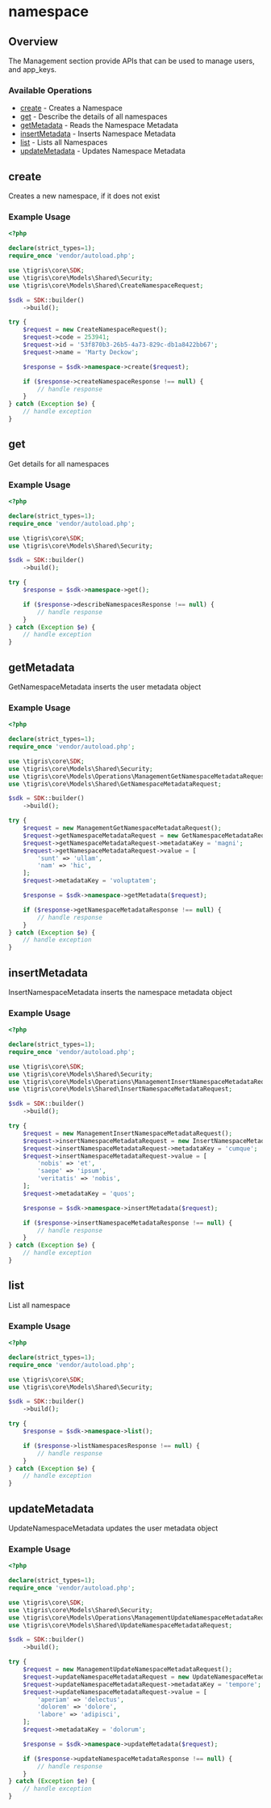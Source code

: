 # namespace

## Overview

The Management section provide APIs that can be used to manage users, and app_keys.

### Available Operations

* [create](#create) - Creates a Namespace
* [get](#get) - Describe the details of all namespaces
* [getMetadata](#getmetadata) - Reads the Namespace Metadata
* [insertMetadata](#insertmetadata) - Inserts Namespace Metadata
* [list](#list) - Lists all Namespaces
* [updateMetadata](#updatemetadata) - Updates Namespace Metadata

## create

Creates a new namespace, if it does not exist

### Example Usage

```php
<?php

declare(strict_types=1);
require_once 'vendor/autoload.php';

use \tigris\core\SDK;
use \tigris\core\Models\Shared\Security;
use \tigris\core\Models\Shared\CreateNamespaceRequest;

$sdk = SDK::builder()
    ->build();

try {
    $request = new CreateNamespaceRequest();
    $request->code = 253941;
    $request->id = '53f870b3-26b5-4a73-829c-db1a8422bb67';
    $request->name = 'Marty Deckow';

    $response = $sdk->namespace->create($request);

    if ($response->createNamespaceResponse !== null) {
        // handle response
    }
} catch (Exception $e) {
    // handle exception
}
```

## get

Get details for all namespaces

### Example Usage

```php
<?php

declare(strict_types=1);
require_once 'vendor/autoload.php';

use \tigris\core\SDK;
use \tigris\core\Models\Shared\Security;

$sdk = SDK::builder()
    ->build();

try {
    $response = $sdk->namespace->get();

    if ($response->describeNamespacesResponse !== null) {
        // handle response
    }
} catch (Exception $e) {
    // handle exception
}
```

## getMetadata

GetNamespaceMetadata inserts the user metadata object

### Example Usage

```php
<?php

declare(strict_types=1);
require_once 'vendor/autoload.php';

use \tigris\core\SDK;
use \tigris\core\Models\Shared\Security;
use \tigris\core\Models\Operations\ManagementGetNamespaceMetadataRequest;
use \tigris\core\Models\Shared\GetNamespaceMetadataRequest;

$sdk = SDK::builder()
    ->build();

try {
    $request = new ManagementGetNamespaceMetadataRequest();
    $request->getNamespaceMetadataRequest = new GetNamespaceMetadataRequest();
    $request->getNamespaceMetadataRequest->metadataKey = 'magni';
    $request->getNamespaceMetadataRequest->value = [
        'sunt' => 'ullam',
        'nam' => 'hic',
    ];
    $request->metadataKey = 'voluptatem';

    $response = $sdk->namespace->getMetadata($request);

    if ($response->getNamespaceMetadataResponse !== null) {
        // handle response
    }
} catch (Exception $e) {
    // handle exception
}
```

## insertMetadata

InsertNamespaceMetadata inserts the namespace metadata object

### Example Usage

```php
<?php

declare(strict_types=1);
require_once 'vendor/autoload.php';

use \tigris\core\SDK;
use \tigris\core\Models\Shared\Security;
use \tigris\core\Models\Operations\ManagementInsertNamespaceMetadataRequest;
use \tigris\core\Models\Shared\InsertNamespaceMetadataRequest;

$sdk = SDK::builder()
    ->build();

try {
    $request = new ManagementInsertNamespaceMetadataRequest();
    $request->insertNamespaceMetadataRequest = new InsertNamespaceMetadataRequest();
    $request->insertNamespaceMetadataRequest->metadataKey = 'cumque';
    $request->insertNamespaceMetadataRequest->value = [
        'nobis' => 'et',
        'saepe' => 'ipsum',
        'veritatis' => 'nobis',
    ];
    $request->metadataKey = 'quos';

    $response = $sdk->namespace->insertMetadata($request);

    if ($response->insertNamespaceMetadataResponse !== null) {
        // handle response
    }
} catch (Exception $e) {
    // handle exception
}
```

## list

List all namespace

### Example Usage

```php
<?php

declare(strict_types=1);
require_once 'vendor/autoload.php';

use \tigris\core\SDK;
use \tigris\core\Models\Shared\Security;

$sdk = SDK::builder()
    ->build();

try {
    $response = $sdk->namespace->list();

    if ($response->listNamespacesResponse !== null) {
        // handle response
    }
} catch (Exception $e) {
    // handle exception
}
```

## updateMetadata

UpdateNamespaceMetadata updates the user metadata object

### Example Usage

```php
<?php

declare(strict_types=1);
require_once 'vendor/autoload.php';

use \tigris\core\SDK;
use \tigris\core\Models\Shared\Security;
use \tigris\core\Models\Operations\ManagementUpdateNamespaceMetadataRequest;
use \tigris\core\Models\Shared\UpdateNamespaceMetadataRequest;

$sdk = SDK::builder()
    ->build();

try {
    $request = new ManagementUpdateNamespaceMetadataRequest();
    $request->updateNamespaceMetadataRequest = new UpdateNamespaceMetadataRequest();
    $request->updateNamespaceMetadataRequest->metadataKey = 'tempore';
    $request->updateNamespaceMetadataRequest->value = [
        'aperiam' => 'delectus',
        'dolorem' => 'dolore',
        'labore' => 'adipisci',
    ];
    $request->metadataKey = 'dolorum';

    $response = $sdk->namespace->updateMetadata($request);

    if ($response->updateNamespaceMetadataResponse !== null) {
        // handle response
    }
} catch (Exception $e) {
    // handle exception
}
```

